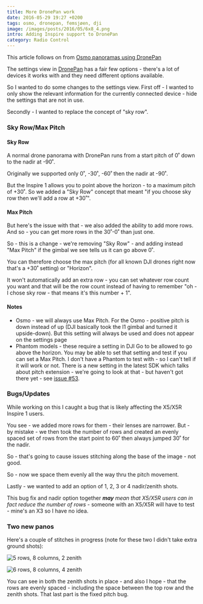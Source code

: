```yaml
---
title: More DronePan work
date: 2016-05-29 19:27 +0200
tags: osmo, dronepan, femsjøen, dji
image: /images/posts/2016/05/6x8_4.png
intro: Adding Inspire support to DronePan
category: Radio Control
---
```


This article follows on from [Osmo panoramas using DronePan](../../22/osmo-panoramas-using-dronepan/)

The settings view in [DronePan](http://www.dronepan.com/) has a fair few options - there's a lot of devices it works with and they need different options available.

So I wanted to do some changes to the settings view. First off - I wanted to only show the relevant information for the currently connected device - hide the settings that are not in use.

Secondly - I wanted to replace the concept of "sky row".

### Sky Row/Max Pitch

#### Sky Row

A normal drone panorama with DronePan runs from a start pitch of 0˚ down to the nadir at -90˚.

Originally we supported only 0˚, -30˚, -60˚ then the nadir at -90˚.

But the Inspire 1 allows you to point above the horizon - to a maximum pitch of +30˚. So we added a "Sky Row" concept that meant "if you choose sky row then we'll add a row at +30˚".

#### Max Pitch

But here's the issue with that - we also added the ability to add more rows. And so - you can get more rows in the 30˚-0˚ than just one.

So - this is a change - we're removing "Sky Row" - and adding instead "Max Pitch" if the gimbal we see tells us it can go above 0˚.

You can therefore choose the max pitch (for all known DJI drones right now that's a +30˚ setting) or "Horizon".

It won't automatically add an extra row - you can set whatever row count you want and that will be the row count instead of having to remember "oh - I chose sky row - that means it's this number + 1".

#### Notes

- Osmo - we will always use Max Pitch. For the Osmo - positive pitch is down instead of up (DJI basically took the I1 gimbal and turned it upside-down). But this setting will always be used and does not appear on the settings page
- Phantom models - these require a setting in DJI Go to be allowed to go above the horizon. You may be able to set that setting and test if you can set a Max Pitch. I don't have a Phantom to test with - so I can't tell if it will work or not. There is a new setting in the latest SDK which talks about pitch extension - we're going to look at that - but haven't got there yet - see [issue #53](https://github.com/dbaldwin/DronePan/issues/53).

### Bugs/Updates

While working on this I caught a bug that is likely affecting the X5/X5R Inspire 1 users.

You see - we added more rows for them - their lenses are narrower. But - by mistake - we then took the number of rows and created an evenly spaced set of rows from the start point to 60˚ then always jumped 30˚ for the nadir.

So - that's going to cause issues stitching along the base of the image - not good.

So - now we space them evenly all the way thru the pitch movement.

Lastly - we wanted to add an option of 1, 2, 3 or 4 nadir/zenith shots.

This bug fix and nadir option together _**may** mean that X5/X5R users can in fact reduce the number of rows_ - someone with an X5/X5R will have to test - mine's an X3 so I have no idea.

### Two new panos

Here's a couple of stitches in progress (note for these two I didn't take extra ground shots):

![5 rows, 8 columns, 2 zenith](/images/posts/2016/05/5x8_2.png)

![6 rows, 8 columns, 4 zenith](/images/posts/2016/05/6x8_4.png)

You can see in both the zenith shots in place - and also I hope - that the rows are evenly spaced - including the space between the top row and the zenith shots. That last part is the fixed pitch bug.
